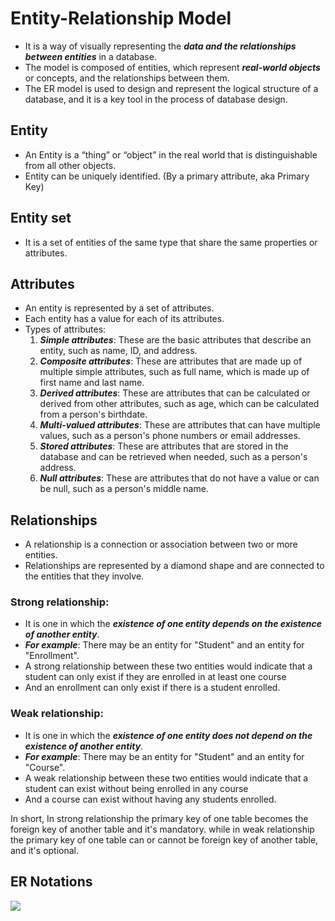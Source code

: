 # Entity-Relationship Model

 - It is a way of visually representing the ***data and the relationships between entities*** in a database. 
 - The model is composed of entities, which represent ***real-world objects*** or concepts, and the relationships between them.
 - The ER model is used to design and represent the logical structure of a database, and it is a key tool in the process of database design.


## Entity

- An Entity is a “thing” or “object” in the real world that is distinguishable from all other objects.
- Entity can be uniquely identified. (By a primary attribute, aka Primary Key)


## Entity set

- It is a set of entities of the same type that share the same properties or attributes.


## Attributes

- An entity is represented by a set of attributes.
- Each entity has a value for each of its attributes.
- Types of attributes:
    1. ***Simple attributes***: These are the basic attributes that describe an entity, such as name, ID, and address.
    2. ***Composite attributes***: These are attributes that are made up of multiple simple attributes, such as full name, which is made up of first name and last name.
    3. ***Derived attributes***: These are attributes that can be calculated or derived from other attributes, such as age, which can be calculated from a person's birthdate.
    4. ***Multi-valued attributes***: These are attributes that can have multiple values, such as a person's phone numbers or email addresses.
    5. ***Stored attributes***: These are attributes that are stored in the database and can be retrieved when needed, such as a person's address.
    6. ***Null attributes***: These are attributes that do not have a value or can be null, such as a person's middle name.


## Relationships

- A relationship is a connection or association between two or more entities. 
- Relationships are represented by a diamond shape and are connected to the entities that they involve.

### Strong relationship:

- It is one in which the ***existence of one entity depends on the existence of another entity***. 
- ***For example***: There may be an entity for "Student" and an entity for "Enrollment". 
- A strong relationship between these two entities would indicate that a student can only exist if they are enrolled in at least one course
- And an enrollment can only exist if there is a student enrolled.

### Weak relationship:

- It is one in which the ***existence of one entity does not depend on the existence of another entity***.
- ***For example***: There may be an entity for "Student" and an entity for "Course". 
- A weak relationship between these two entities would indicate that a student can exist without being enrolled in any course
- And a course can exist without having any students enrolled.

In short, In strong relationship the primary key of one table becomes the foreign key of another table and it's mandatory. while in weak relationship the primary key of one table can or cannot be foreign key of another table, and it's optional.

## ER Notations

<img src='https://www.oreilly.com/api/v2/epubs/9788177585674/files/9788177585674_ch06lev1sec5_image01.jpeg'>

